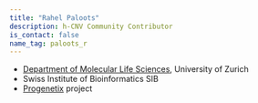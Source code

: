 ```yaml
---
title: "Rahel Paloots"
description: h-CNV Community Contributor
is_contact: false
name_tag: paloots_r
---
```


* [Department of Molecular Life Sciences](https://info.baudisgroup.org/group/Rahel_Paloots), University of Zurich
* Swiss Institute of Bioinformatics SIB
* [Progenetix](http://progenetix.org) project
